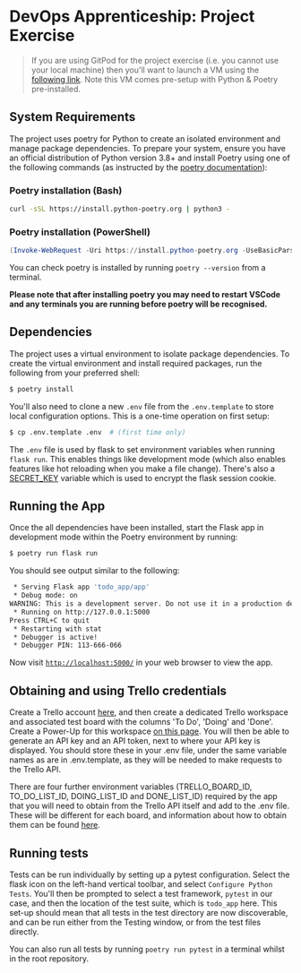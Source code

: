 # DevOps Apprenticeship: Project Exercise

> If you are using GitPod for the project exercise (i.e. you cannot use your local machine) then you'll want to launch a VM using the [following link](https://gitpod.io/#https://github.com/CorndelWithSoftwire/DevOps-Course-Starter). Note this VM comes pre-setup with Python & Poetry pre-installed.

## System Requirements

The project uses poetry for Python to create an isolated environment and manage package dependencies. To prepare your system, ensure you have an official distribution of Python version 3.8+ and install Poetry using one of the following commands (as instructed by the [poetry documentation](https://python-poetry.org/docs/#system-requirements)):

### Poetry installation (Bash)

```bash
curl -sSL https://install.python-poetry.org | python3 -
```

### Poetry installation (PowerShell)

```powershell
(Invoke-WebRequest -Uri https://install.python-poetry.org -UseBasicParsing).Content | py -
```

You can check poetry is installed by running `poetry --version` from a terminal.

**Please note that after installing poetry you may need to restart VSCode and any terminals you are running before poetry will be recognised.**

## Dependencies

The project uses a virtual environment to isolate package dependencies. To create the virtual environment and install required packages, run the following from your preferred shell:

```bash
$ poetry install
```

You'll also need to clone a new `.env` file from the `.env.template` to store local configuration options. This is a one-time operation on first setup:

```bash
$ cp .env.template .env  # (first time only)
```

The `.env` file is used by flask to set environment variables when running `flask run`. This enables things like development mode (which also enables features like hot reloading when you make a file change). There's also a [SECRET_KEY](https://flask.palletsprojects.com/en/2.3.x/config/#SECRET_KEY) variable which is used to encrypt the flask session cookie.

## Running the App

Once the all dependencies have been installed, start the Flask app in development mode within the Poetry environment by running:
```bash
$ poetry run flask run
```

You should see output similar to the following:
```bash
 * Serving Flask app 'todo_app/app'
 * Debug mode: on
WARNING: This is a development server. Do not use it in a production deployment. Use a production WSGI server instead.
 * Running on http://127.0.0.1:5000
Press CTRL+C to quit
 * Restarting with stat
 * Debugger is active!
 * Debugger PIN: 113-666-066
```
Now visit [`http://localhost:5000/`](http://localhost:5000/) in your web browser to view the app.

## Obtaining and using Trello credentials

Create a Trello account [here](https://trello.com/signup), and then create a dedicated Trello workspace and associated test board with the columns 'To Do', 'Doing' and 'Done'. Create a Power-Up for this workspace [on this page](https://trello.com/power-ups/admin). You will then be able to generate an API key and an API token, next to where your API key is displayed. You should store these in your .env file, under the same variable names as are in .env.template, as they will be needed to make requests to the Trello API.

There are four further environment variables (TRELLO_BOARD_ID, TO_DO_LIST_ID, DOING_LIST_ID and DONE_LIST_ID) required by the app that you will need to obtain from the Trello API itself and add to the .env file. These will be different for each board, and information about how to obtain them can be found [here](https://developer.atlassian.com/cloud/trello/guides/rest-api/api-introduction/#your-first-api-call).

## Running tests

Tests can be run individually by setting up a pytest configuration. Select the flask icon on the left-hand vertical toolbar, and select `Configure Python Tests`. You'll then be prompted to select a test framework, `pytest` in our case, and then the location of the test suite, which is `todo_app` here. This set-up should mean that all tests in the test directory are now discoverable, and can be run either from the Testing window, or from the test files directly. 

You can also run all tests by running `poetry run pytest` in a terminal whilst in the root repository.